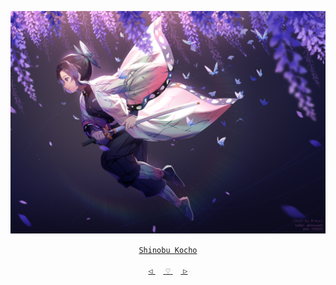 <div align="center">

 

 [![@ikx7a](https://github.com/ikx7a/Waifu/blob/main/Resources/Shinobu%20Kocho.png)](https://github.com/ikx7a)


  <a href="https://anilist.co/character/136070/Shinobu-Kochou"> `Shinobu Kocho` </a>




<a href="https://github.com/ikx7a/Waifu/tree/main/Shikimori%20San"> `◁` </a>ㅤ<a href="https://github.com/ikx7a/Waifu"> `♡` </a>ㅤ<a href="https://github.com/ikx7a/Waifu/tree/main/Yor%20Forger"> `▷` </a>

</div>
